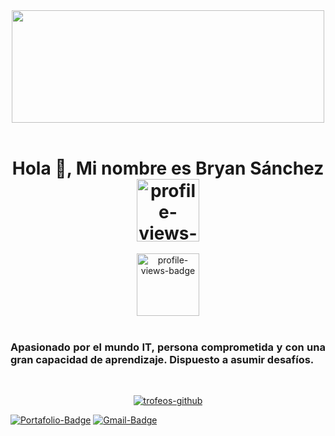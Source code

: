 <div class ="portada" align="center" >
<img  src="https://media.giphy.com/media/mEhPCIDM2bTrl0XKTG/giphy.gif" width="500" height="180">
</div><br>
<!-- Titulo y Descripcion -->
<div align="center">
<h1>Hola 👋, Mi nombre es Bryan Sánchez
<img width="100px" src="https://img.shields.io/website?label=Portafolio&jstyle=for-the-badge&url=https://google.com/" alt="profile-views-badge" />
</h1>
<img width="100px" src="https://komarev.com/ghpvc/?username=bryan-vc&label=Profile%20views&color=0e75b6&style=flat" alt="profile-views-badge" />
</div><br>

<div align="justify">
<h3>Apasionado por el mundo IT, persona comprometida y con una gran capacidad de aprendizaje. Dispuesto a asumir desafíos.</h3><br>
</div>

<!-- Graficos Trofeos -->
<p align="center"> <a href="https://github-profile-trophy.vercel.app/?username=bryan-vc&theme=onestar"><img src="https://github-profile-trophy.vercel.app/?username=bryan-vc&theme=onestar" alt="trofeos-github" /></a> </p>

<!-- Links y Acceso -->
[![Portafolio-Badge](https://img.shields.io/website?label=Portafolio&jstyle=for-the-badge&url=https://google.com/)](https://google.com)
[![Gmail-Badge](https://img.shields.io/badge/Gmail-D14836?style=for-the-badge&logo=gmail&logoColor=white)](https://gmail.com)
